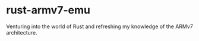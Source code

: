 # rust-armv7-emu
Venturing into the world of Rust and refreshing my knowledge of the ARMv7 architecture.
